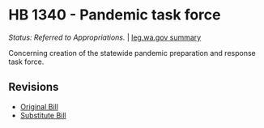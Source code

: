 # HB 1340 - Pandemic task force
*Status: Referred to Appropriations.* | [leg.wa.gov summary](https://app.leg.wa.gov/billsummary?BillNumber=1340&Year=2021)

Concerning creation of the statewide pandemic preparation and response task force.

## Revisions
* [Original Bill](1/)
* [Substitute Bill](S/)